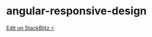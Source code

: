 # angular-responsive-design

[Edit on StackBlitz ⚡️](https://stackblitz.com/edit/angular-responsive-design)